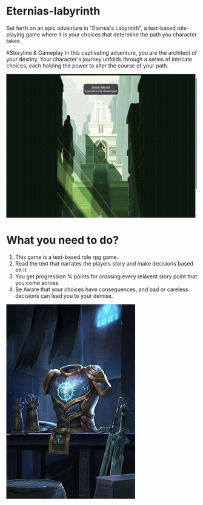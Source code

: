 # Eternias-labyrinth
Set forth on an epic adventure in "Eternia's Labyrinth", a text-based role-playing game where it is your choices that determine the path you character takes. 

#Storyline & Gameplay
In this captivating adventure, you are the architect of your destiny. Your character's journey unfolds through a series of intricate choices, each holding the power to alter the course of your path.

![GIF](https://raw.githubusercontent.com/Merlinkk/Eternias-labyrinth/main/Game-Assets/IntroGif.gif)

# What you need to do?
1. This game is a text-based role rpg game.
2. Read the text that narrates the players story and make decisions based on it.
3. You get progression % points for crossing every relavent story point that you come across.
4. Be Aware that your choices have consequences, and bad or careless decisions can lead you to your demise. 

![img](./Game-Assets/armour.jpg)